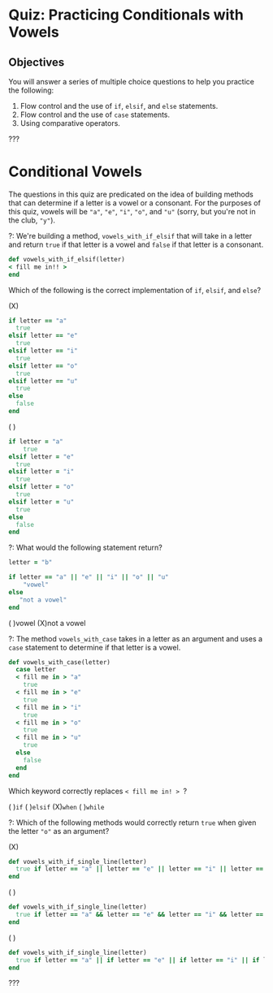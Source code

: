 # Quiz: Practicing Conditionals with Vowels

## Objectives
You will answer a series of multiple choice questions to help you practice the following: 

1. Flow control and the use of `if`, `elsif`, and `else` statements.
3. Flow control and the use of `case` statements.
4. Using comparative operators.

???

# Conditional Vowels

The questions in this quiz are predicated on the idea of building methods that can determine if a letter is a vowel or a consonant. For the purposes of this quiz, vowels will be `"a"`, `"e"`, `"i"`, `"o"`, and `"u"` (sorry, but you're not in the club, `"y"`). 

?: We're building a method, `vowels_with_if_elsif` that will take in a letter and return `true` if that letter is a vowel and `false` if that letter is a consonant. 

```ruby
def vowels_with_if_elsif(letter)
< fill me in!! >
end
```

Which of the following is the correct implementation of `if`, `elsif`, and `else`?

(X) 
```ruby
if letter == "a"
  true
elsif letter == "e"
  true
elsif letter == "i"
  true
elsif letter == "o"
  true
elsif letter == "u"
  true
else
  false
end

```

( ) 
```ruby
if letter = "a"
    true
elsif letter = "e"
  true
elsif letter = "i"
  true
elsif letter = "o"
  true
elsif letter = "u"
  true
else
  false
end
```

?: What would the following statement return?

```ruby
letter = "b"

if letter == "a" || "e" || "i" || "o" || "u"
	"vowel"
else
   "not a vowel"
end
```
( )vowel (X)not a vowel

?: The method `vowels_with_case` takes in a letter as an argument and uses a `case` statement to determine if that letter is a vowel. 

```ruby
def vowels_with_case(letter)
  case letter
  < fill me in > "a"
    true
  < fill me in > "e"
    true
  < fill me in > "i"
    true
  < fill me in > "o"
    true
  < fill me in > "u"
    true
  else
    false
  end
end

``` 

Which keyword correctly replaces `< fill me in! > `?

( )`if` ( )`elsif` (X)`when` ( )`while`

?: Which of the following methods would correctly return `true` when given the letter `"o"` as an argument?

(X) 
```ruby
def vowels_with_if_single_line(letter)
  true if letter == "a" || letter == "e" || letter == "i" || letter == "o" || letter == "u"
end
```

( ) 
```ruby
def vowels_with_if_single_line(letter)
  true if letter == "a" && letter == "e" && letter == "i" && letter == "o" && letter == "u"
end
```

( ) 
```ruby
def vowels_with_if_single_line(letter)
  true if letter == "a" || if letter == "e" || if letter == "i" || if letter == "o" || if letter == "u"
end
```

???

